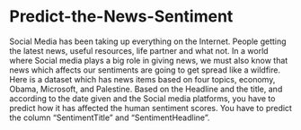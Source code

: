 # Predict-the-News-Sentiment
Social Media has been taking up everything on the Internet. People getting the latest news, useful resources, life partner and what not. In a world where Social media plays a big role in giving news, we must also know that news which affects our sentiments are going to get spread like a wildfire.  Here is a dataset which has news items based on four topics, economy, Obama, Microsoft, and Palestine. Based on the Headline and the title, and according to the date given and the Social media platforms, you have to predict how it has affected the human sentiment scores. You have to predict the column “SentimentTitle” and “SentimentHeadline”.
